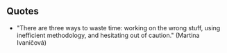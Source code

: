 
## Quotes

- "There are three ways to waste time: working on the wrong stuff, using inefficient methodology, and hesitating out of caution." (Martina Ivaničová)
